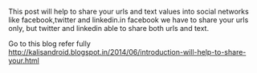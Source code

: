 This post will help to share your urls and text values into social networks like facebook,twitter and linkedin.in facebook we have to share your urls only, but twitter and linkedin able to share both urls and text.

Go to this blog refer fully http://kalisandroid.blogspot.in/2014/06/introduction-will-help-to-share-your.html
